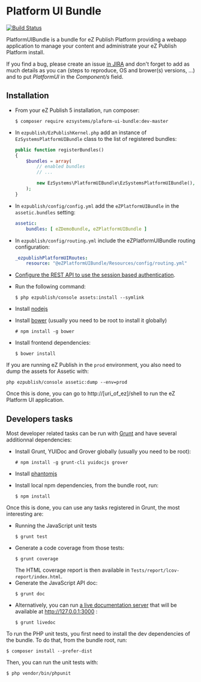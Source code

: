 # Platform UI Bundle

[![Build Status](https://travis-ci.org/ezsystems/PlatformUIBundle.svg?branch=master)](https://travis-ci.org/ezsystems/PlatformUIBundle)

PlatformUIBundle is a bundle for eZ Publish Platform providing a webapp
application to manage your content and administrate your eZ Publish Platform
install.

If you find a bug, please create an issue [in JIRA](https://jira.ez.no/) and
don't forget to add as much details as you can (steps to reproduce, OS and
brower(s) versions, ...) and to put *PlatformUI* in the *Component/s* field.

## Installation

* From your eZ Publish 5 installation, run composer:
    ```
    $ composer require ezsystems/plaform-ui-bundle:dev-master
    ```
* In `ezpublish/EzPublishKernel.php` add an instance of
  `EzSystemsPlatformUIBundle` class to the list of registered bundles:
    ```php
    public function registerBundles()
    {
        $bundles = array(
            // enabled bundles
            // ...

            new EzSystems\PlatformUIBundle\EzSystemsPlatformUIBundle(),
        );
    }
    ```
* In `ezpublish/config/config.yml` add the `eZPlatformUIBundle` in the
  `assetic.bundles` setting:

    ```yml
    assetic:
        bundles: [ eZDemoBundle, eZPlatformUIBundle ]
    ```
* In `ezpublish/config/routing.yml` include the eZPlatformUIBundle routing
  configuration:

    ```yml
    _ezpublishPlatformUIRoutes:
        resource: "@eZPlatformUIBundle/Resources/config/routing.yml"
    ```
* [Configure the REST API to use the session based authentication](https://doc.ez.no/display/EZP/REST+API+Authentication).
* Run the following command:
    ```
    $ php ezpublish/console assets:install --symlink
    ```
* Install [nodejs](http://nodejs.org/)
* Install [bower](http://bower.io/) (usually you need to be root to install it
  globally)
    ```
    # npm install -g bower
    ```
* Install frontend dependencies:

    ```
    $ bower install
    ```

If you are running eZ Publish in the `prod` environment, you also need to dump
the assets for Assetic with:

```
php ezpublish/console assetic:dump --env=prod
```

Once this is done, you can go to http://[uri\_of\_ez]/shell to run the eZ Platform
UI application.

## Developers tasks

Most developer related tasks can be run with [Grunt](http://gruntjs.com/) and
have several additionnal dependencies:

* Install Grunt, YUIDoc and Grover globally (usually you need to be root):

    ```
    # npm install -g grunt-cli yuidocjs grover
    ```
* Install [phantomjs](http://phantomjs.org)
* Install local npm dependencies, from the bundle root, run:

    ```
    $ npm install
    ```

Once this is done, you can use any tasks registered in Grunt, the most
interesting are:

* Running the JavaScript unit tests
    ```
    $ grunt test
    ```
* Generate a code coverage from those tests:
    ```
    $ grunt coverage
    ```
  The HTML coverage report is then available in `Tests/report/lcov-report/index.html`.
* Generate the JavaScript API doc:
    ```
    $ grunt doc
    ```
* Alternatively, you can run [a live documentation
  server](http://yui.github.io/yuidoc/args/index.html#server) that will be
  available at http://127.0.0.1:3000 :
    ```
    $ grunt livedoc
    ```

To run the PHP unit tests, you first need to install the dev dependencies of the
bundle. To do that, from the bundle root, run:
```
$ composer install --prefer-dist
```

Then, you can run the unit tests with:
```
$ php vendor/bin/phpunit
```
